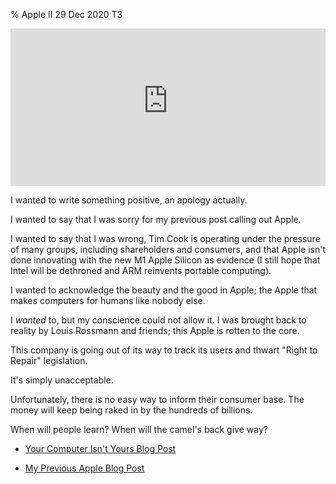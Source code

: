 % Apple II
29 Dec 2020
T3

<div style="position:relative;padding-bottom:50%;height:0;overflow:hidden;max-width: 100%;">
<iframe style="position:absolute;top:0;left:0;width:100%;height:100%;" frameborder="0" allow="accelerometer; autoplay; encrypted-media; gyroscope; picture-in-picture" allowfullscreen src="https://www.youtube-nocookie.com/embed/aS2lJNQn3NA"></iframe>
</div>

I wanted to write something positive, an apology actually.

I wanted to say that I was sorry for my previous post calling out Apple.

I wanted to say that I was wrong, Tim Cook is operating under the pressure of many groups, including shareholders and consumers, and that Apple isn't done innovating with the new M1 Apple Silicon as evidence (I still hope that Intel will be dethroned and ARM reinvents portable computing).

I wanted to acknowledge the beauty and the good in Apple; the Apple that makes computers for humans like nobody else.

I *wanted* to, but my conscience could not allow it.
I was brought back to reality by Louis Rossmann and friends; this Apple is rotten to the core.

This company is going out of its way to track its users and thwart "Right to Repair" legislation.

It's simply unacceptable.

Unfortunately, there is no easy way to inform their consumer base. The money will keep being raked in by the hundreds of billions.

When will people learn? When will the camel's back give way?

* [Your Computer Isn't Yours Blog Post](https://sneak.berlin/20201112/your-computer-isnt-yours/)

* [My Previous Apple Blog Post](apple-and-their-macintoshes.html)
